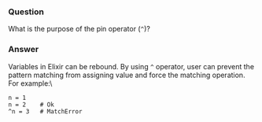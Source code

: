 ### Question
What is the purpose of the pin operator (`^`)?


### Answer
Variables in Elixir can be rebound. By using `^` operator, user can
prevent the pattern matching from assigning value and force the matching
operation. For example:\

    n = 1
    n = 2    # Ok
    ^n = 3   # MatchError


